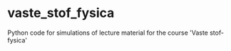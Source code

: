 # vaste_stof_fysica
Python code for simulations of lecture material for the course 'Vaste stof-fysica'
